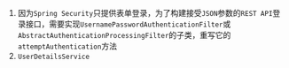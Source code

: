 1. 因为`Spring Security`只提供表单登录，为了构建接受`JSON`参数的`REST API`登录接口，需要实现`UsernamePasswordAuthenticationFilter`或`AbstractAuthenticationProcessingFilter`的子类，重写它的 `attemptAuthentication`方法
2. `UserDetailsService`
<!--stackedit_data:
eyJoaXN0b3J5IjpbMTY5MDcxNjY3MiwtMTgyOTg3MTY4LC02OT
g5NTI4NDYsNjA2MTUzMTJdfQ==
-->